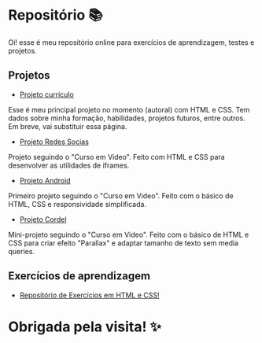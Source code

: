 <h1>Repositório 📚</h1> 

Oi! esse é meu repositório online para exercícios de aprendizagem, testes e projetos.

<h2>Projetos</h2>

- <a href="https://brunagafo.github.io/projeto-curriculo" alt="Link para Projeto currículo" target="_blank">Projeto currículo</a>

<p>Esse é meu principal projeto no momento (autoral) com HTML e CSS. Tem dados sobre minha formação, habilidades, projetos futuros, entre outros. Em breve, vai substituir essa página.</p>

- <a href="https://brunagafo.github.io/HTML-CSS/modulo4/desafios/d13/" alt="Link para Projeto Redes Socias" target="_blank">Projeto Redes Socias</a>

<p>Projeto seguindo o "Curso em Video". Feito com HTML e CSS para desenvolver as utilidades de iframes. </p>

- <a href="https://brunagafo.github.io/HTML-CSS/modulo2/desafios/d10/" alt="Link para Projeto Android" target="_blank">Projeto Android</a>

<p>Primeiro projeto seguindo o "Curso em Video". Feito com o básico de HTML, CSS e responsividade simplificada. </p>

- <a href="https://brunagafo.github.io/HTML-CSS/modulo3/desafios/d12/" alt="Link para Projeto Cordel" target="_blank">Projeto Cordel</a>

<p>Mini-projeto seguindo o "Curso em Video". Feito com o básico de HTML e CSS para criar efeito "Parallax" e adaptar tamanho de texto sem media queries. </p>

<h2>Exercícios de aprendizagem</h2>

- <a href="https://github.com/brunagafo/HTML-CSS" alt="Link para Repositório HTML-CSS" target="_blank">Repositório de Exercícios em HTML e CSS!</a> 

<h1>Obrigada pela visita! ✨</h1>
